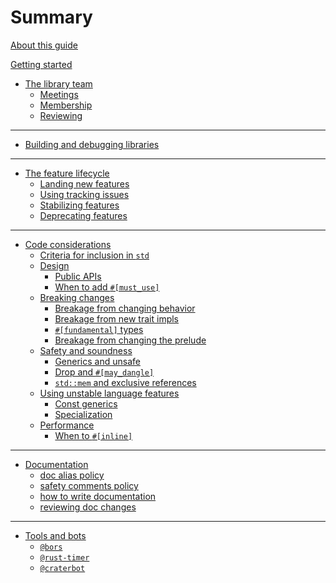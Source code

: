 # Summary

[About this guide](./about-this-guide.md)

[Getting started](./getting-started.md)

- [The library team](./team.md)
  - [Meetings](./meetings.md)
  - [Membership](./membership.md)
  - [Reviewing](./reviewing.md)

---

- [Building and debugging libraries](./development/building-and-debugging.md)


---

- [The feature lifecycle](./feature-lifecycle/summary.md)
    - [Landing new features](./feature-lifecycle/new-unstable-features.md)
    - [Using tracking issues](./feature-lifecycle/tracking-issues.md)
    - [Stabilizing features](./feature-lifecycle/stabilization.md)
    - [Deprecating features](./feature-lifecycle/deprecation.md)

---

- [Code considerations](./code-considerations/summary.md)
    - [Criteria for inclusion in `std`](./code-considerations/criteria-for-inclusion.md)
    - [Design](./code-considerations/design/summary.md)
        - [Public APIs](./code-considerations/design/public-apis.md)
        - [When to add `#[must_use]`](./code-considerations/design/must-use.md)
    - [Breaking changes](./code-considerations/breaking-changes/summary.md)
        - [Breakage from changing behavior](./code-considerations/breaking-changes/behavior.md)
        - [Breakage from new trait impls](./code-considerations/breaking-changes/new-trait-impls.md)
        - [`#[fundamental]` types](./code-considerations/breaking-changes/fundamental.md)
        - [Breakage from changing the prelude](./code-considerations/breaking-changes/prelude.md)
    - [Safety and soundness](./code-considerations/safety-and-soundness/summary.md)
        - [Generics and unsafe](./code-considerations/safety-and-soundness/generics-and-unsafe.md)
        - [Drop and `#[may_dangle]`](./code-considerations/safety-and-soundness/may-dangle.md)
        - [`std::mem` and exclusive references](./code-considerations/safety-and-soundness/mem-and-exclusive-refs.md)
    - [Using unstable language features](./code-considerations/using-unstable-lang/summary.md)
        - [Const generics](./code-considerations/using-unstable-lang/const-generics.md)
        - [Specialization](./code-considerations/using-unstable-lang/specialization.md)
    - [Performance](./code-considerations/performance/summary.md)
        - [When to `#[inline]`](./code-considerations/performance/inline.md)

---

- [Documentation](./documentation/summary.md)
    - [doc alias policy](./documentation/doc-alias-policy.md)
    - [safety comments policy](./documentation/safety-comments.md)
    - [how to write documentation](./documentation/how-to-write-documentation.md)
    - [reviewing doc changes](./documentation/reviewing-doc-changes.md)

---

- [Tools and bots](./tools-and-bots/summary.md)
    - [`@bors`](./tools-and-bots/bors.md)
    - [`@rust-timer`](./tools-and-bots/timer.md)
    - [`@craterbot`](./tools-and-bots/crater.md)
